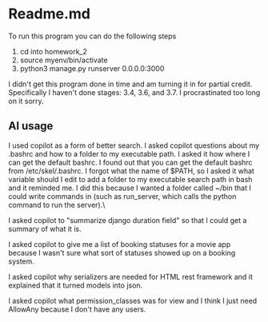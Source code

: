 # Readme.md
To run this program you can do the following steps
1. cd into homework_2
2. source myenv/bin/activate
3. python3 manage.py runserver 0.0.0.0:3000


I didn't get this program done in time and am turning it in for partial credit. Specifically I haven't done stages:
3.4, 3.6, and 3.7. I procrastinated too long on it sorry.
## AI usage
I used copilot as a form of better search. I asked copilot questions about my .bashrc and how to a folder to my executable path. 
I asked it how where I can get the default bashrc. I found out that you can get the default bashrc from 
/etc/skel/.bashrc. I forgot what the name of $PATH, so I asked it what variable should I edit to add a folder
to my executable search path in bash and it reminded me. I did this because I wanted a folder called ~/bin that 
I could write commands in (such as run_server, which calls the python command to run the server).\

I asked copilot to "summarize django duration field" so that I could get a summary of what it is.  

I asked copilot to give me a list of booking statuses for a movie 
app because I wasn't sure what sort of statuses showed up on a 
booking system. 

I asked copilot why serializers are needed for HTML rest 
framework and it explained that it turned models into json.

I asked copilot what permission_classes was for view and 
I think I just need AllowAny because I don't have any users.